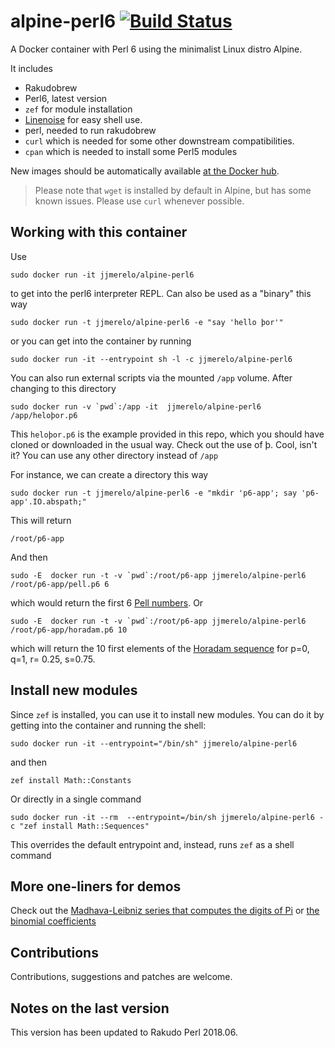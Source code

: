 # alpine-perl6 [![Build Status](https://travis-ci.org/JJ/alpine-perl6.svg?branch=master)](https://travis-ci.org/JJ/alpine-perl6)

A Docker container with Perl 6 using the minimalist Linux distro Alpine. 

It includes

* Rakudobrew
* Perl6, latest version
* `zef` for module installation
* [Linenoise](https://github.com/hoelzro/p6-linenoise) for easy shell use.
* perl, needed to run rakudobrew
* `curl` which is needed for some other downstream compatibilities.
* `cpan` which is needed to install some Perl5 modules

New images should be automatically available [at the Docker hub](https://hub.docker.com/r/jjmerelo/alpine-perl6/).

> Please note that `wget` is installed by default in Alpine, but has some known issues. Please use `curl` whenever possible.

## Working with this container

Use

	sudo docker run -it jjmerelo/alpine-perl6


to get into the perl6 interpreter REPL. Can also be used as a "binary" this way

	sudo docker run -t jjmerelo/alpine-perl6 -e "say 'hello þor'"
	

or you can get into the container by running

	sudo docker run -it --entrypoint sh -l -c jjmerelo/alpine-perl6
	

You can also run external scripts via the mounted `/app` volume. After changing to this directory

	sudo docker run -v `pwd`:/app -it  jjmerelo/alpine-perl6 /app/heloþor.p6
	

This `heloþor.p6` is the example provided in this repo, which you should have cloned or downloaded in the usual way. Check out the use of þ. Cool, isn't it? You can use any other directory instead of `/app`

For instance, we can create a directory this way

	sudo docker run -t jjmerelo/alpine-perl6 -e "mkdir 'p6-app'; say 'p6-app'.IO.abspath;"
	

This will return
	
	/root/p6-app


And then

	sudo -E  docker run -t -v `pwd`:/root/p6-app jjmerelo/alpine-perl6 /root/p6-app/pell.p6 6


which would return the first 6 [Pell numbers](https://en.wikipedia.org/wiki/Pell_number). Or

	sudo -E  docker run -t -v `pwd`:/root/p6-app jjmerelo/alpine-perl6 /root/p6-app/horadam.p6 10


which will return the 10 first elements of the [Horadam sequence](http://mathworld.wolfram.com/HoradamSequence.html) for p=0, q=1, r= 0.25, s=0.75.

## Install new modules

Since `zef` is installed, you can use it to install new modules. You can do it by getting into the container and running the shell:

	sudo docker run -it --entrypoint="/bin/sh" jjmerelo/alpine-perl6


and then

	zef install Math::Constants
	

Or directly in a single command

	sudo docker run -it --rm  --entrypoint=/bin/sh jjmerelo/alpine-perl6 -c "zef install Math::Sequences"


This overrides the default entrypoint and, instead, runs `zef` as a shell command

## More one-liners for demos

Check out the [Madhava-Leibniz series that computes the digits of Pi](https://gist.github.com/JJ/eb09eefe5f2bd8ae7d0ea332378a51b9) or [the binomial coefficients](https://gist.github.com/JJ/a8634b671e78eda37dc513c6dec68294)

## Contributions

Contributions, suggestions and patches are welcome.

## Notes on the last version

This version has been updated to Rakudo Perl 2018.06.
